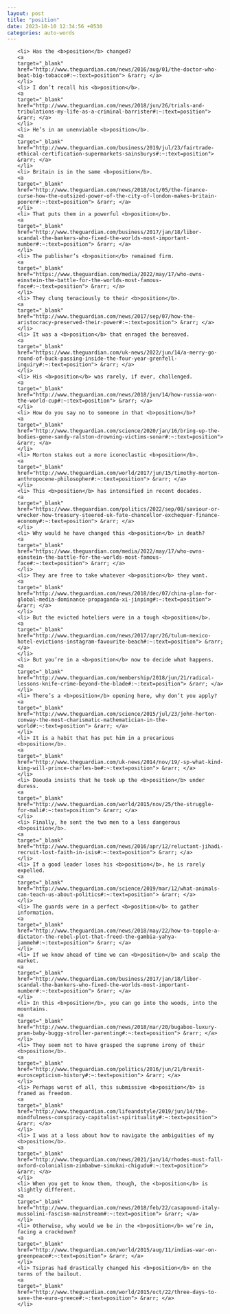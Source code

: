 ```yaml
---
layout: post
title: "position"
date: 2023-10-10 12:34:56 +0530
categories: auto-words
---
```

<ol>

    <li> Has the <b>position</b> changed?
    <a 
    target="_blank" 
    href="http://www.theguardian.com/news/2016/aug/01/the-doctor-who-beat-big-tobacco#:~:text=position"> &rarr; </a>
    </li>
    <li> I don’t recall his <b>position</b>.
    <a 
    target="_blank" 
    href="http://www.theguardian.com/news/2018/jun/26/trials-and-tribulations-my-life-as-a-criminal-barrister#:~:text=position"> &rarr; </a>
    </li>
    <li> He’s in an unenviable <b>position</b>.
    <a 
    target="_blank" 
    href="http://www.theguardian.com/business/2019/jul/23/fairtrade-ethical-certification-supermarkets-sainsburys#:~:text=position"> &rarr; </a>
    </li>
    <li> Britain is in the same <b>position</b>.
    <a 
    target="_blank" 
    href="http://www.theguardian.com/news/2018/oct/05/the-finance-curse-how-the-outsized-power-of-the-city-of-london-makes-britain-poorer#:~:text=position"> &rarr; </a>
    </li>
    <li> That puts them in a powerful <b>position</b>.
    <a 
    target="_blank" 
    href="http://www.theguardian.com/business/2017/jan/18/libor-scandal-the-bankers-who-fixed-the-worlds-most-important-number#:~:text=position"> &rarr; </a>
    </li>
    <li> The publisher’s <b>position</b> remained firm.
    <a 
    target="_blank" 
    href="https://www.theguardian.com/media/2022/may/17/who-owns-einstein-the-battle-for-the-worlds-most-famous-face#:~:text=position"> &rarr; </a>
    </li>
    <li> They clung tenaciously to their <b>position</b>.
    <a 
    target="_blank" 
    href="http://www.theguardian.com/news/2017/sep/07/how-the-aristocracy-preserved-their-power#:~:text=position"> &rarr; </a>
    </li>
    <li> It was a <b>position</b> that enraged the bereaved.
    <a 
    target="_blank" 
    href="https://www.theguardian.com/uk-news/2022/jun/14/a-merry-go-round-of-buck-passing-inside-the-four-year-grenfell-inquiry#:~:text=position"> &rarr; </a>
    </li>
    <li> His <b>position</b> was rarely, if ever, challenged.
    <a 
    target="_blank" 
    href="http://www.theguardian.com/news/2018/jun/14/how-russia-won-the-world-cup#:~:text=position"> &rarr; </a>
    </li>
    <li> How do you say no to someone in that <b>position</b>?
    <a 
    target="_blank" 
    href="http://www.theguardian.com/science/2020/jan/16/bring-up-the-bodies-gene-sandy-ralston-drowning-victims-sonar#:~:text=position"> &rarr; </a>
    </li>
    <li> Morton stakes out a more iconoclastic <b>position</b>.
    <a 
    target="_blank" 
    href="http://www.theguardian.com/world/2017/jun/15/timothy-morton-anthropocene-philosopher#:~:text=position"> &rarr; </a>
    </li>
    <li> This <b>position</b> has intensified in recent decades.
    <a 
    target="_blank" 
    href="https://www.theguardian.com/politics/2022/sep/08/saviour-or-wrecker-how-treasury-steered-uk-fate-chancellor-exchequer-finance-economy#:~:text=position"> &rarr; </a>
    </li>
    <li> Why would he have changed this <b>position</b> in death?
    <a 
    target="_blank" 
    href="https://www.theguardian.com/media/2022/may/17/who-owns-einstein-the-battle-for-the-worlds-most-famous-face#:~:text=position"> &rarr; </a>
    </li>
    <li> They are free to take whatever <b>position</b> they want.
    <a 
    target="_blank" 
    href="http://www.theguardian.com/news/2018/dec/07/china-plan-for-global-media-dominance-propaganda-xi-jinping#:~:text=position"> &rarr; </a>
    </li>
    <li> But the evicted hoteliers were in a tough <b>position</b>.
    <a 
    target="_blank" 
    href="http://www.theguardian.com/news/2017/apr/26/tulum-mexico-hotel-evictions-instagram-favourite-beach#:~:text=position"> &rarr; </a>
    </li>
    <li> But you’re in a <b>position</b> now to decide what happens.
    <a 
    target="_blank" 
    href="http://www.theguardian.com/membership/2018/jun/21/radical-lessons-knife-crime-beyond-the-blade#:~:text=position"> &rarr; </a>
    </li>
    <li> There’s a <b>position</b> opening here, why don’t you apply?
    <a 
    target="_blank" 
    href="http://www.theguardian.com/science/2015/jul/23/john-horton-conway-the-most-charismatic-mathematician-in-the-world#:~:text=position"> &rarr; </a>
    </li>
    <li> It is a habit that has put him in a precarious <b>position</b>.
    <a 
    target="_blank" 
    href="http://www.theguardian.com/uk-news/2014/nov/19/-sp-what-kind-king-will-prince-charles-be#:~:text=position"> &rarr; </a>
    </li>
    <li> Daouda insists that he took up the <b>position</b> under duress.
    <a 
    target="_blank" 
    href="http://www.theguardian.com/world/2015/nov/25/the-struggle-for-mali#:~:text=position"> &rarr; </a>
    </li>
    <li> Finally, he sent the two men to a less dangerous <b>position</b>.
    <a 
    target="_blank" 
    href="http://www.theguardian.com/news/2016/apr/12/reluctant-jihadi-recruit-lost-faith-in-isis#:~:text=position"> &rarr; </a>
    </li>
    <li> If a good leader loses his <b>position</b>, he is rarely expelled.
    <a 
    target="_blank" 
    href="http://www.theguardian.com/science/2019/mar/12/what-animals-can-teach-us-about-politics#:~:text=position"> &rarr; </a>
    </li>
    <li> The guards were in a perfect <b>position</b> to gather information.
    <a 
    target="_blank" 
    href="http://www.theguardian.com/news/2018/may/22/how-to-topple-a-dictator-the-rebel-plot-that-freed-the-gambia-yahya-jammeh#:~:text=position"> &rarr; </a>
    </li>
    <li> If we know ahead of time we can <b>position</b> and scalp the market.
    <a 
    target="_blank" 
    href="http://www.theguardian.com/business/2017/jan/18/libor-scandal-the-bankers-who-fixed-the-worlds-most-important-number#:~:text=position"> &rarr; </a>
    </li>
    <li> In this <b>position</b>, you can go into the woods, into the mountains.
    <a 
    target="_blank" 
    href="http://www.theguardian.com/news/2018/mar/20/bugaboo-luxury-pram-baby-buggy-stroller-parenting#:~:text=position"> &rarr; </a>
    </li>
    <li> They seem not to have grasped the supreme irony of their <b>position</b>.
    <a 
    target="_blank" 
    href="http://www.theguardian.com/politics/2016/jun/21/brexit-euroscepticism-history#:~:text=position"> &rarr; </a>
    </li>
    <li> Perhaps worst of all, this submissive <b>position</b> is framed as freedom.
    <a 
    target="_blank" 
    href="http://www.theguardian.com/lifeandstyle/2019/jun/14/the-mindfulness-conspiracy-capitalist-spirituality#:~:text=position"> &rarr; </a>
    </li>
    <li> I was at a loss about how to navigate the ambiguities of my <b>position</b>.
    <a 
    target="_blank" 
    href="http://www.theguardian.com/news/2021/jan/14/rhodes-must-fall-oxford-colonialism-zimbabwe-simukai-chigudu#:~:text=position"> &rarr; </a>
    </li>
    <li> When you get to know them, though, the <b>position</b> is slightly different.
    <a 
    target="_blank" 
    href="http://www.theguardian.com/news/2018/feb/22/casapound-italy-mussolini-fascism-mainstream#:~:text=position"> &rarr; </a>
    </li>
    <li> Otherwise, why would we be in the <b>position</b> we’re in, facing a crackdown?
    <a 
    target="_blank" 
    href="http://www.theguardian.com/world/2015/aug/11/indias-war-on-greenpeace#:~:text=position"> &rarr; </a>
    </li>
    <li> Tsipras had drastically changed his <b>position</b> on the terms of the bailout.
    <a 
    target="_blank" 
    href="http://www.theguardian.com/world/2015/oct/22/three-days-to-save-the-euro-greece#:~:text=position"> &rarr; </a>
    </li>